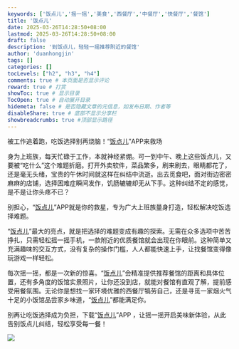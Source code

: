 ```yaml
---
keywords: ['饭点儿','摇一摇','美食','西餐厅','中餐厅','快餐厅','餐馆']
title: '饭点儿'
date: 2025-03-26T14:28:50+08:00
lastmod: 2025-03-26T14:28:50+08:00
draft: false
description: '到饭点儿，轻轻一摇推荐附近的餐馆'
author: 'duanhongjin'
tags: []
categories: []
tocLevels: ["h2", "h3", "h4"]
comments: true # 本页面是否显示评论
reward: true # 打赏
showToc: true # 显示目录
TocOpen: true # 自动展开目录
hidemeta: false # 是否隐藏文章的元信息，如发布日期、作者等
disableShare: true # 底部不显示分享栏
showbreadcrumbs: true #顶部显示路径
---
```

被工作追着跑，吃饭选择别再烧脑！“[饭点儿](https://fandianer.crazykids.tech)”APP来救场

身为上班族，每天忙碌于工作，本就神经紧绷。可一到中午、晚上这些饭点儿，又要被“吃什么”这个难题折磨。打开外卖软件，菜品繁多，刷来刷去，眼睛都花了，还是毫无头绪，宝贵的午休时间就这样在纠结中流逝。出去觅食吧，面对街边密密麻麻的店铺，选择困难症瞬间发作，饥肠辘辘却无从下手。这种纠结不定的感觉，是不是让你头疼不已？

别担心，“[饭点儿](https://fandianer.crazykids.tech)”APP就是你的救星，专为广大上班族量身打造，轻松解决吃饭选择难题。

“[饭点儿](https://fandianer.crazykids.tech)”最大的亮点，就是把选择的难题变成有趣的探索。无需在众多选项中苦苦挣扎，只需轻松摇一摇手机，一款附近的优质餐馆就会出现在你眼前。这种简单又充满趣味的交互方式，没有复杂的操作门槛，人人都能快速上手，让找餐馆变得像玩游戏一样轻松。

每次摇一摇，都是一次新的惊喜。“[饭点儿](https://fandianer.crazykids.tech)”会精准提供推荐餐馆的距离和具体位置，还有多角度的饭馆实景照片，让你还没到店，就能对餐馆有直观了解，提前感受用餐氛围。无论你是想找一家环境优雅的西餐厅犒劳自己，还是寻觅一家烟火气十足的小饭馆品尝家乡味道，“[饭点儿](https://fandianer.crazykids.tech)”都能满足你。

别再让吃饭选择成为负担，下载“[饭点儿](https://fandianer.crazykids.tech)”APP ，让摇一摇开启美味新体验，从此告别饭点儿纠结，轻松享受每一餐！

[![](/img/download_on_the_app_store_btn.svg)](https://apps.apple.com/us/app/%E9%A5%AD%E7%82%B9%E5%84%BF-%E6%91%87%E4%B8%80%E6%91%87%E6%8E%A8%E8%8D%90%E9%99%84%E8%BF%91%E7%9A%84%E9%A4%90%E9%A6%86/id6743344692)